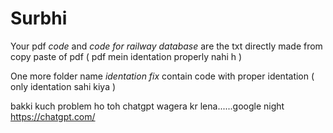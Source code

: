 # Surbhi

Your pdf
*code* and *code for railway database* are the txt directly made from copy paste of pdf ( pdf mein identation properly nahi h )

One more folder name *identation fix* contain code with proper identation ( only identation sahi kiya ) 


bakki kuch problem ho toh chatgpt wagera kr lena......google night
https://chatgpt.com/
